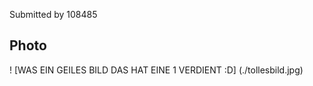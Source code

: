 Submitted by 108485

## Photo
! [WAS EIN GEILES BILD DAS HAT EINE 1 VERDIENT :D] (./tollesbild.jpg)

